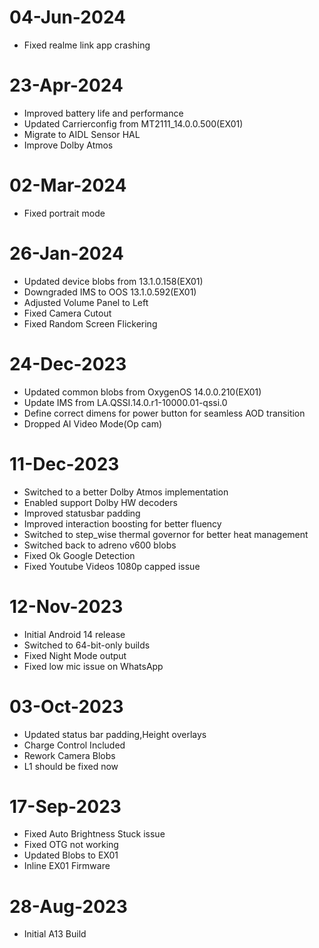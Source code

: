 # 04-Jun-2024
- Fixed realme link app crashing

# 23-Apr-2024
- Improved battery life and performance
- Updated Carrierconfig from MT2111_14.0.0.500(EX01)
- Migrate to AIDL Sensor HAL
- Improve Dolby Atmos

# 02-Mar-2024
- Fixed portrait mode

# 26-Jan-2024
- Updated device blobs from 13.1.0.158(EX01)
- Downgraded IMS to OOS 13.1.0.592(EX01)
- Adjusted Volume Panel to Left
- Fixed Camera Cutout
- Fixed Random Screen Flickering

# 24-Dec-2023
- Updated common blobs from OxygenOS 14.0.0.210(EX01)
- Update IMS from LA.QSSI.14.0.r1-10000.01-qssi.0
- Define correct dimens for power button for seamless AOD transition
- Dropped AI Video Mode(Op cam)

# 11-Dec-2023
- Switched to a better Dolby Atmos implementation
- Enabled support Dolby HW decoders
- Improved statusbar padding
- Improved interaction boosting for better fluency
- Switched to step_wise thermal governor for better heat management
- Switched back to adreno v600 blobs
- Fixed Ok Google Detection
- Fixed Youtube Videos 1080p capped issue

# 12-Nov-2023
- Initial Android 14 release
- Switched to 64-bit-only builds
- Fixed Night Mode output
- Fixed low mic issue on WhatsApp

# 03-Oct-2023
- Updated status bar padding,Height overlays
- Charge Control Included
- Rework Camera Blobs
- L1 should be fixed now

# 17-Sep-2023
- Fixed Auto Brightness Stuck issue
- Fixed OTG not working
- Updated Blobs to EX01 
- Inline EX01 Firmware

# 28-Aug-2023
- Initial A13 Build

